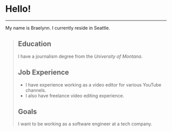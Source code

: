 <!DOCTYPE html>
<html>
  <head>
    <meta charset="utf-8">
    <title>About me</title>
  </head>
  <body>

  <h1>Hello!</h1>
  <hr />
    <p>My name is Braelynn. I currently reside in Seattle. </p>
  <blockquote>
  <h2>Education</h2>
    <p>I have a journalism degree from the <em>University of Montana</em>.</p>

  <h2>Job Experience</h2>
  <ul>
    <li>I have experience working as a video editor for various YouTube channels.</li>
    <li>I also have freelance video editing experience.</li>
  </ul>
  <h2>Goals</h2>
    <p>
      I want to be working as a software engineer at a tech company.
    </p>

  </blockquote>

<script>
  var userName = prompt("What's your name?");
  console.log("Hi, " + userName + "! Welcome to my about me page.");

  var pet = prompt("What kind of pet do you think I have?");

  if pet === "dog" {
    console.log ("You are correct! I have a French bulldog.")
  } else { console.log("That is not correct. I have a dog.")
  }

  var diet = prompt("True or false: I am a vegan.");
  if diet === true {
    console.log("Correct!")
  } else { console.log("Incorrect! I am a vegan.")}
  }

  var homeState = prompt("True or false: I am a from Montana.");
  if homeState === "true" {
    console.log("Correct!")
  } else { console.log("Incorrect! I am from Montana.")
  }

  var computer = prompt("Do you think I'm a Windows or Mac person?");
  if computer == "Windows" {
    console.log("Correct! I am a Windows girl.")
  } else if computer == "Mac" {
    console.log("False! I prefer Windows.")
  } else {
    console.log("I didn't quite understand that answer.")
  }

  var phone = prompt("Do you think I have an Android phone or an iPhone?");
  if phone == "iPhone" {
    console.log("False, I prefer Android phones.")
  } else if phone == "Android" {
    console.log("Correct!")
  }

  </script>

  </body>
</html>
